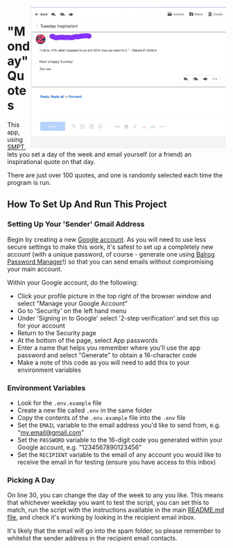 <img src="https://github.com/ZanClifton/intermediate-python-projects/blob/main/images/quote-email.jpeg" width=450px align=right alt="Tuesday Quote Email"/>

# "Monday" Quotes

This app, using [SMPT](https://sendgrid.com/blog/what-is-an-smtp-server/), lets you set a day of the week and email yourself (or a friend) an inspirational quote on that day.

There are just over 100 quotes, and one is randomly selected each time the program is run.

## How To Set Up And Run This Project

### Setting Up Your 'Sender' Gmail Address

Begin by creating a new [Google account](https://accounts.google.com/signup/v2/webcreateaccount?flowName=GlifWebSignIn&flowEntry=SignUp). As you will need to use less secure settings to make this work, it's safest to set up a completely new account (with a unique password, of course - generate one using [Balrog Password Manager](https://github.com/ZanClifton/intermediate-python-projects/tree/main/10-password-manager)!) so that you can send emails without compromising your main account.

Within your Google account, do the following:

- Click your profile picture in the top right of the browser window and select "Manage your Google Account"
- Go to 'Security' on the left hand menu
- Under 'Signing in to Google' select '2-step verification' and set this up for your account
- Return to the Security page
- At the bottom of the page, select App passwords
- Enter a name that helps you remember where you’ll use the app password and select "Generate" to obtain a 16-character code
- Make a note of this code as you will need to add this to your environment variables

### Environment Variables

- Look for the `.env.example` file
- Create a new file called `.env` in the same folder
- Copy the contents of the `.env.example` file into the `.env` file
- Set the `EMAIL` variable to the email address you'd like to send from, e.g. "my.email@gmail.com"
- Set the `PASSWORD` variable to the 16-digit code you generated within your Google account, e.g. "1234567890123456"
- Set the `RECIPIENT` variable to the email of any account you would like to receive the email in for testing (ensure you have access to this inbox)

### Picking A Day

On line 30, you can change the day of the week to any you like. This means that whichever weekday you want to test the script, you can set this to match, run the script with the instructions available in the main [README.md file](https://github.com/ZanClifton/intermediate-python-projects#readme), and check it's working by looking in the recipient email inbox.

It's likely that the email will go into the spam folder, so please remember to whitelist the sender address in the recipient email contacts.
